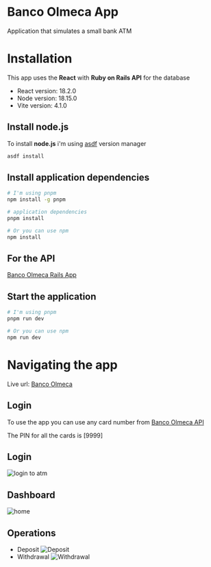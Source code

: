 # Banco Olmeca App
Application that simulates a small bank ATM

# Installation

This app uses the **React** with **Ruby on Rails API** for the database

 - React version: 18.2.0
 - Node version: 18.15.0
 - Vite version: 4.1.0

## Install node.js
To install **node.js** i'm using [asdf](https://asdf-vm.com/guide/getting-started.html) version manager
```sh
asdf install
```
## Install application dependencies
```sh
# I'm using pnpm
npm install -g pnpm

# application dependencies
pnpm install

# Or you can use npm
npm install
```

## For the API
[Banco Olmeca Rails App](https://github.com/waxave/banco_olmeca/)

## Start the application
```sh
# I'm using pnpm
pnpm run dev

# Or you can use npm
npm run dev
```

# Navigating the app

Live url: [Banco Olmeca](https://atm.waxave.cc/)


## Login

To use the app you can use any card number from [Banco Olmeca API](https://banco-olmeca.waxave.cc/api/cards)

The PIN for all the cards is [9999]

## Login

![login to atm](./images/login.png)
## Dashboard

![home](./images/home.png)
## Operations

 - Deposit
![Deposit](./images/deposit.png)
 - Withdrawal
![Withdrawal](./images/withdrawal.png)
